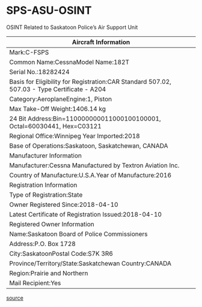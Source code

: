 # SPS-ASU-OSINT
OSINT Related to Saskatoon Police’s Air Support Unit

| Aircraft Information                                                                         |
|----------------------------------------------------------------------------------------------|
| Mark:C-FSPS                                                                                  |
| Common Name:CessnaModel Name:182T                                                            |
| Serial No.:18282424                                                                          |
| Basis for Eligibility for Registration:CAR Standard 507.02, 507.03 - Type Certificate - A204 |
| Category:AeroplaneEngine:1, Piston                                                           |
| Max Take-Off Weight:1406.14 kg                                                               |
| 24 Bit Address:Bin=110000000011000100100001, Octal=60030441, Hex=C03121                      |
| Regional Office:Winnipeg Year Imported:2018                                                  |
| Base of Operations:Saskatoon, Saskatchewan, CANADA                                           |
| Manufacturer Information                                                                     |
| Manufacturer:Cessna Manufactured by Textron Aviation Inc.                                    |
| Country of Manufacture:U.S.A.Year of Manufacture:2016                                        |
| Registration Information                                                                     |
| Type of Registration:State                                                                   |
| Owner Registered Since:2018-04-10                                                            |
| Latest Certificate of Registration Issued:2018-04-10                                         |
| Registered Owner Information                                                                 |
| Name:Saskatoon Board of Police Commissioners                                                 |
| Address:P.O. Box 1728                                                                        |
| City:SaskatoonPostal Code:S7K 3R6                                                            |
| Province/Territory/State:Saskatchewan Country:CANADA                                         |
| Region:Prairie and Northern                                                                  |
| Mail Recipient:Yes                                                                           |

[source](https://wwwapps.tc.gc.ca/Saf-Sec-Sur/2/CCARCS-RIACC/ADet.aspx?id=531479&rfr=RchSimp.aspx])
